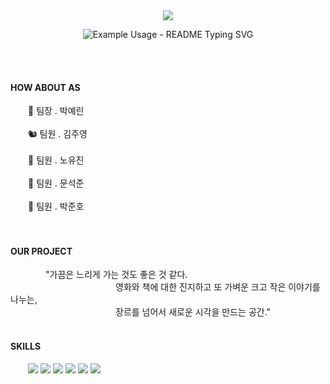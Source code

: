 <div align="center">
<img src="https://capsule-render.vercel.app/api?type=waving&color=EDE7DF&height=200&width=100%&section=header&text=StoryWave&fontSize=130&center=true" />
</div>


<p align="center">
  <img src="https://readme-typing-svg.demolab.com/?lines=Beyond+the+genre,+a+space+that+opens+up+a+create+perspective!&font=Fira%20Code&&color=black&center=true&width=800&height=50&duration=4000&pause=1000" alt="Example Usage - README Typing SVG">
</p>
<br>
<br>

####   HOW ABOUT AS
  🐰 팀장 . 박예린 <br><br>
  🐿️ 팀원 . 김주영 <br><br>
  🐻 팀원 . 노유진 <br><br>
  🐶 팀원 . 문석준 <br><br>
  🦁 팀원 . 박준호 <br><br><br>
#### OUR PROJECT
    "가끔은 느리게 가는 것도 좋은 것 같다. <br>            영화와 책에 대한 진지하고 또 가벼운 크고 작은 이야기를 나누는,<br>            장르를 넘어서 새로운 시각을 만드는 공간."<br><br>
#### SKILLS 
  <img src="https://img.shields.io/badge/HTML-E34F26?style=flat-square&logo=html5&logoColor=white"/>
<img src="https://img.shields.io/badge/CSS-1572B6?style=flat-square&logo=css3&logoColor=white"/>
<img src="https://img.shields.io/badge/Java-007396?style=flat-square&logo=java&logoColor=white"/></a>
<img src="https://img.shields.io/badge/JavaScript-F7DF1E?style=flat-square&logo=javascript&logoColor=white"/></a>
<img src="https://img.shields.io/badge/Spring-6DB33F?style=flat-square&logo=spring&logoColor=white"/></a>
<img src="https://img.shields.io/badge/thymeleaf-%23005F0F.svg?&style=flat-square&logo=thymeleaf&logoColor=white" />



  






















